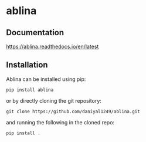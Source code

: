 <!-- <div style="text-align: center;">
  <img src="ablina.svg" alt="ablina" style="width: 100%; height: auto;" />
</div> -->

# ablina

## Documentation

https://ablina.readthedocs.io/en/latest

## Installation

Ablina can be installed using pip:

    pip install ablina

or by directly cloning the git repository:

    git clone https://github.com/daniyal1249/ablina.git

and running the following in the cloned repo:

    pip install .
